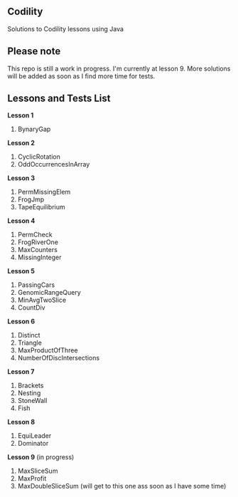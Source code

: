 ## Codility ##
Solutions to Codility lessons using Java

## Please note ##
This repo is still a work in progress. I'm currently at lesson 9.
More solutions will be added as soon as I find more time for tests.

## Lessons and Tests List ##

**Lesson 1**
1. BynaryGap

**Lesson 2**
1. CyclicRotation
2. OddOccurrencesInArray

**Lesson 3**
1. PermMissingElem
2. FrogJmp
3. TapeEquilibrium

**Lesson 4**
1. PermCheck
2. FrogRiverOne
3. MaxCounters
4. MissingInteger

**Lesson 5**
1. PassingCars
2. GenomicRangeQuery
3. MinAvgTwoSlice
4. CountDiv

**Lesson 6**
1. Distinct
2. Triangle
3. MaxProductOfThree
4. NumberOfDiscIntersections

**Lesson 7**
1. Brackets
2. Nesting
3. StoneWall
4. Fish

**Lesson 8**
1. EquiLeader
2. Dominator

**Lesson 9** (in progress)
1. MaxSliceSum
2. MaxProfit
3. MaxDoubleSliceSum (will get to this one ass soon as I have some time)